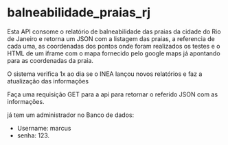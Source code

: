 # balneabilidade_praias_rj

Esta API consome o relatório de balneabilidade das praias da cidade do Rio de Janeiro e retorna um JSON com a listagem das praias, a referencia de cada uma, as coordenadas dos pontos onde foram realizados os testes e o HTML de um iframe com o mapa fornecido pelo google maps já apontando para as coordenadas da praia.

O sistema verifica 1x ao dia se o INEA lançou novos relatórios e faz a atualização das informações

Faça uma requisição GET para a api para retornar o referido JSON com as informações. 

já tem um administrador no Banco de dados: 
 - Username: marcus 
 - senha: 123. 
